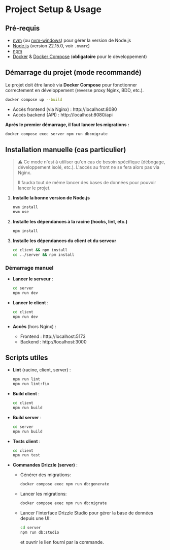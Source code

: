# Project Setup & Usage

## Pré-requis

- [nvm](https://github.com/nvm-sh/nvm) (ou [nvm-windows](https://github.com/coreybutler/nvm-windows)) pour gérer la version de Node.js
- [Node.js](https://nodejs.org/) (version 22.15.0, voir `.nvmrc`)
- [npm](https://www.npmjs.com/)
- [Docker](https://www.docker.com/) & [Docker Compose](https://docs.docker.com/compose/) (**obligatoire** pour le développement)

## Démarrage du projet (mode recommandé)

Le projet doit être lancé via **Docker Compose** pour fonctionner correctement en développement (reverse proxy Nginx, BDD, etc.).

```bash
docker compose up --build
```

- Accès frontend (via Nginx) : http://localhost:8080
- Accès backend (API) : http://localhost:8080/api

**Après le premier démarrage, il faut lancer les migrations :**

```bash
docker compose exec server npm run db:migrate
```

## Installation manuelle (cas particulier)

> ⚠️ Ce mode n'est à utiliser qu'en cas de besoin spécifique (débogage, développement isolé, etc.). L'accès au front ne se fera alors pas via Nginx.
>
> Il faudra tout de même lancer des bases de données pour pouvoir lancer le projet.

1. **Installe la bonne version de Node.js**
   ```bash
   nvm install
   nvm use
   ```
2. **Installe les dépendances à la racine (hooks, lint, etc.)**
   ```bash
   npm install
   ```
3. **Installe les dépendances du client et du serveur**
   ```bash
   cd client && npm install
   cd ../server && npm install
   ```

### Démarrage manuel

- **Lancer le serveur** :
  ```bash
  cd server
  npm run dev
  ```
- **Lancer le client** :
  ```bash
  cd client
  npm run dev
  ```

- **Accès** (hors Nginx) :
  - Frontend : http://localhost:5173
  - Backend : http://localhost:3000

## Scripts utiles

- **Lint** (racine, client, server) :
  ```bash
  npm run lint
  npm run lint:fix
  ```
- **Build client** :
  ```bash
  cd client
  npm run build
  ```
- **Build server** :
  ```bash
  cd server
  npm run build
  ```
- **Tests client** :
  ```bash
  cd client
  npm run test
  ```
- **Commandes Drizzle (server)** :

    - Générer des migrations:
      ```bash
      docker compose exec npm run db:generate
      ```
    - Lancer les migrations:
      ```bash
      docker compose exec npm run db:migrate
      ```

    - Lancer l'interface Drizzle Studio pour gérer la base de données depuis une UI:
      ```sh
      cd server
      npm run db:studio
      ```
      et ouvrir le lien fourni par la commande.

  
